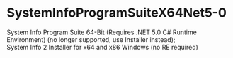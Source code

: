 # SystemInfoProgramSuiteX64Net5-0
System Info Program Suite 64-Bit (Requires .NET 5.0  C# Runtime Environment) (no longer supported, use Installer instead);      
System Info 2 Installer for x64 and x86 Windows (no RE required)
